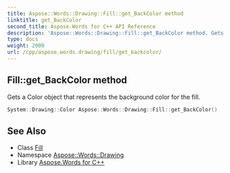 ```yaml
---
title: Aspose::Words::Drawing::Fill::get_BackColor method
linktitle: get_BackColor
second_title: Aspose.Words for C++ API Reference
description: 'Aspose::Words::Drawing::Fill::get_BackColor method. Gets a Color object that represents the background color for the fill in C++.'
type: docs
weight: 2000
url: /cpp/aspose.words.drawing/fill/get_backcolor/
---
```

## Fill::get_BackColor method


Gets a Color object that represents the background color for the fill.

```cpp
System::Drawing::Color Aspose::Words::Drawing::Fill::get_BackColor()
```

## See Also

* Class [Fill](../)
* Namespace [Aspose::Words::Drawing](../../)
* Library [Aspose.Words for C++](../../../)
